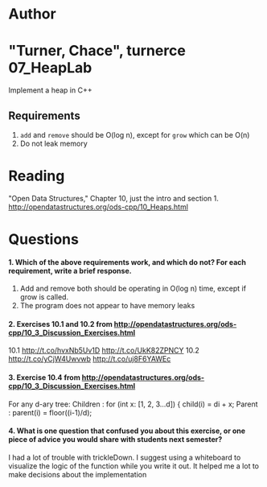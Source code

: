 Author
==========
"Turner, Chace", turnerce
07_HeapLab
==============

Implement a heap in C++

Requirements
------------

1. `add` and `remove` should be O(log n), except for `grow` which can be O(n)
2. Do not leak memory

Reading
=======
"Open Data Structures," Chapter 10, just the intro and section 1. http://opendatastructures.org/ods-cpp/10_Heaps.html

Questions
=========

#### 1. Which of the above requirements work, and which do not? For each requirement, write a brief response.

1. Add and remove both should be operating in O(log n) time, except if grow is called.
2. The program does not appear to have memory leaks

#### 2. Exercises 10.1 and 10.2 from http://opendatastructures.org/ods-cpp/10_3_Discussion_Exercises.html

10.1
	http://t.co/hvxNb5Uv1D
	http://t.co/UkK82ZPNCY
10.2
	http://t.co/yCjW4Uwvwb
	http://t.co/uj8F6YAWEc

#### 3. Exercise 10.4 from http://opendatastructures.org/ods-cpp/10_3_Discussion_Exercises.html

For any d-ary tree:
Children :
	for (int x: [1, 2, 3…d]) {
	  child(i) = di + x;
Parent :
	parent(i) = floor((i-1)/d);

#### 4. What is one question that confused you about this exercise, or one piece of advice you would share with students next semester?

I had a lot of trouble with trickleDown.  I suggest using a whiteboard to visualize the logic of the function while you write it out.  It helped me a lot to make decisions about the implementation